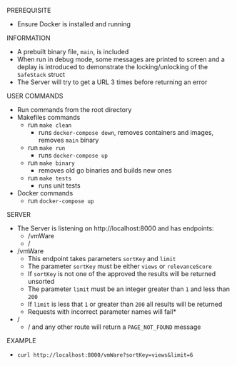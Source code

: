 PREREQUISITE

* Ensure Docker is installed and running

INFORMATION

* A prebuilt binary file, `main`, is included
* When run in debug mode, some messages are printed to screen and a deplay is introduced to demonstrate the locking/unlocking of the `SafeStack` struct
* The Server will try to get a URL 3 times before returning an error

USER COMMANDS

* Run commands from the root directory
* Makefiles commands
    * run `make clean`
        * runs `docker-compose down`, removes containers and images, removes `main` binary
    * run `make run`
        * runs `docker-compose up`
    * run `make binary`
        * removes old go binaries and builds new ones
    * run `make tests`
        * runs unit tests
* Docker commands
    * run `docker-compose up`

SERVER

* The Server is listening on http://localhost:8000 and has endpoints:
    * /vmWare
    * /
* /vmWare
    * This endpoint takes parameters `sortKey` and `limit`
    * The parameter `sortKey` must be either `views` or `relevanceScore`
    * If `sortKey` is not one of the approved the results will be returned unsorted
    * The parameter `limit` must be an integer greater than `1` and less than `200`
    * If `limit` is less that `1` or greater than `200` all results will be returned
    * Requests with incorrect parameter names will fail*
* /
    * / and any other route will return a `PAGE_NOT_FOUND` message

EXAMPLE
* `curl http://localhost:8000/vmWare?sortKey=views&limit=6`